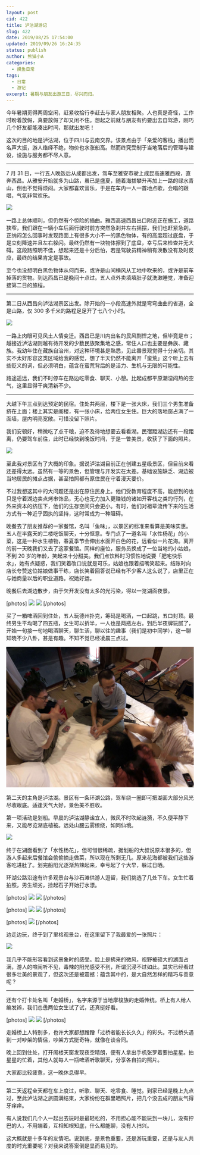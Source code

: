 ```yaml
---
layout: post
cid: 422
title: 泸沽湖游记
slug: 422
date: 2019/08/25 17:54:00
updated: 2019/09/26 16:24:35
status: publish
author: 熊猫小A
categories: 
  - 摸鱼日常
tags: 
  - 日常
  - 游记
excerpt: 暑期与朋友出游三日，尽兴而归。
---
```



今年暑期觅得两周空闲，赶紧收拾行李赶去与家人朋友相聚。人也真是奇怪，工作时盼着放假，真要放假了却又闲不住。想起之前就与朋友有约要出去自驾游，刚巧几个好友都能凑出时间，那就出发吧！

这次的目的地是泸沽湖，位于四川与云南交界。该景点由于「亲爱的客栈」播出而名声大振，游人络绎不绝，物价也水涨船高。然而终究受制于当地落后的管理与建设，设施与服务都不尽人意。

---

7 月 31 日，一行五人晚饭后从成都出发，驾车至雅安市驶上成昆高速雅西段，直奔西昌。从雅安开始就多为山路，虽已是盛夏，随着海拔攀升再加上一路的绿水青山，倒也不觉得烦闷。大家都喜欢音乐，于是在车内一人一首地点歌，会唱的跟唱，气氛非常欢乐。

![][1]

一路上总体顺利，但仍然有个惊险的插曲。雅西高速西昌出口附近正在施工，道路狭窄，我们跟在一辆小车后面行驶时前方突然急刹并左右摇摆，我们也赶紧急刹，正纳闷怎么回事时发现路面上有很多大小不一的黑色物体，有的高度超过底盘，于是立刻降速并且左右躲闪。最终仍然有一块物体擦到了底盘，幸亏后来检查并无大碍。这段路照明不佳，想起来还是十分后怕，若是驾驶员精神稍有涣散没有及时反应，最终的结果肯定是事故。

至今也没想明白黑色物体从何而来，或许是山间横风从工地中吹来的，或许是前车掉落的货物。到达西昌已是晚间十点过。五人点外卖填填肚子就洗漱睡觉，准备迎接第二日的旅程。

---

第二日从西昌向泸沽湖景区出发。除开始的一小段高速外就是弯弯曲曲的省道，全是山路，仅 300 多千米的路程足足开了七八个小时。

![][2]

一路上肉眼可见风土人情变迁。西昌已是川内出名的民风剽悍之地，但毕竟是市；越接近泸沽湖则越有待开发的少数民族聚集地之感，常住人口也主要是彝族、藏族。我幼年住在藏族自治州，对这种环境甚是熟悉，见此番景观觉得十分亲切。其实不太好形容这类区域给我的感觉，想了半天仍然不能离开「蛮荒」这个听上去有些贬义的词，但必须明白，蕴含在蛮荒背后的是活力、生机与无限的可能性。

路途遥远，我们不时停车在路边吃零食、聊天、小憩。比起成都平原潮湿闷热的空气，这里显得干爽清新不少。

---

大越下午三点到达预定的民宿。住处共两层，楼下是一张大床，我们三个男生准备挤在上面；楼上其实是阁楼，有一张小床，给两位女生住。巨大的落地窗占满了一面墙，屋内明亮宽敞。可惜没留下照片。

我们安顿好，稍微吃了点干粮，迫不及待地想要去看看湖。民宿距湖边还有一段距离，仍要驾车前往，此时已经快到晚饭时间，于是一瞥美景，收获了下面的照片。

![][3]

至此我对景区有了大概的印象。据说泸沽湖目前正在创建五星级景区，但目前来看还差得太远。虽然有一等的景色，但管理与开发实在太差。基础设施缺乏、湖边被当地居民的摊点占据，甚至拍照都有原住民在守着漫天要价。

不过我想这其中的大问题还是出在原住民身上。他们受教育程度不高，能想到的也只是守着湖边卖点烤串饰品，无心也无力加入更赚钱的诸如开客栈之类的行列，在外来资本的挤压下，他们的生存空间只会更小。有时，他们对祖辈流传下来的生活方式有一种近乎固执的坚持，这时常成为一种阻碍。

晚餐去了朋友推荐的一家餐馆，名叫「鱼味」，以景区的标准来看算是美味实惠。五人在半露天的二楼吃饭聊天，十分惬意。专门点了一道名叫「水性杨花」的小菜，这是一种水生植物，春夏季节会伸出水面开白色的花，远看似一片花海。离开的前一天晚我们又去了这家餐馆。同样的座位，服务员换成了一位当地的小姑娘，不到 20 岁的年龄，笑起来十分甜美。我们点饮料时习惯性地说要「肥宅快乐水」，她有点疑惑，我们笑着改口说就是可乐，姑娘也跟着捂嘴笑起来。结账时向店长夸赞这位姑娘做事干练，店长笑着回答说已经有不少客人这么说了，店里正在与她商量以后的职业道路。祝她好运。

晚餐后去湖边散步，由于欠开发没有太多的光污染，得以一览湖面夜景。

[photos]
![][4]
![][5]
[/photos]

买了一箱啤酒回到住处，五人玩德州扑克，筹码是喝酒，一口起跳，五口封顶。最终男生平均喝了四五瓶，女生可以折半，一人也是两瓶左右。到后半夜牌玩腻了，开始一句接一句地喝酒聊天，聊生活，聊以往的趣事（我们是初中同学），这一聊知晓不少八卦，甚是有趣。不知不觉已经凌晨三点过。

![五人在床上玩德州扑克][6]

第二天的主角是泸沽湖。景区有一条环湖公路，驾车绕一圈即可把湖面大部分风光尽收眼底。适逢天气大好，景色美不胜收。

第一项活动是划船。早晨的泸沽湖静谧宜人，微风不时吹起涟漪，不久便平静下来，又能尽览湖底植被。远处山腰云雾缭绕，如同仙境。

![][7]

终于在湖面看到了「水性杨花」，但可惜很稀疏，据划船的大叔说原本很多的，但游人多起来后餐馆会偷偷摘走做菜，所以现在所剩无几。原来花海都被我们这些游客吃进肚了。划完船阳光逐渐热辣起来，幸亏起了个大早，躲过日晒。

环湖公路沿途有许多观景台与沙石滩供游人逗留，我们挑选了几处下车。女生忙着拍照，男生顽劣，捡起石子开始打水漂。

[photos]
![][8]
![][9]
[/photos]

[photos]
![][10]
![][11]
[/photos]

[photos]
![][12]
[/photos]

边走边玩，终于到了里格观景台，在这里留下了我最爱的一张照片：

![][13]

我几乎不能形容看到这景象时的感受。脸上是拂来的微风，视野被硕大的湖面占满，游人的喧闹听不见，毒辣的阳光感受不到，所谓沉浸不过如此。其实已经看过很多壮美的景观了，但这次还是被震撼：蕴含其中的，是大自然怎样的精巧与善意呢？

---

还有个打卡处名叫「走婚桥」，名字来源于当地摩梭族的走婚传统。桥上有人给人编发辫，我们怂恿两位女生试了试，还真挺好看。

[photos]
![][14]
![][15]
[/photos]

走婚桥上人特别多，也许大家都想蹭蹭「过桥者能长长久久」的彩头。不过桥头遇到一对吵架的情侣，吵架方式挺奇特，就像在谈合同。

晚上回到住处，打开阁楼天窗发现夜空晴朗，便有人拿出手机张罗着要拍星星。拍星星的忙着，其他人就每人一瓶啤酒听歌聊天，分享各自拍的照片。

大家都比较疲惫，这一晚休息得早。

---

第二天返程全天都在车上度过，听歌、聊天、吃零食、睡觉。到家已经是晚上九点过，至此泸沽湖之旅圆满结束，大家纷纷在群里晒照片，把几个没去成的朋友气得牙痒痒。

有人说我们几个人一起出去玩时是最轻松的，不用担心能不能玩到一块儿，没有拧巴的人，不用端着，互相知根知底，什么都能聊，没有人扫兴。

这大概就是十多年的友情吧。说到底，是景色重要，还是游玩重要，还是与友人共度的时光重要呢？对我来说答案倒是显而易见的。


[1]: ./assets/686382382.png
[2]: ./assets/940654771.png
[3]: ./assets/2410527343.jpg
[4]: ./assets/3496357211.jpg
[5]: ./assets/3684984543.jpg
[6]: ./assets/65348724.jpg
[7]: ./assets/791245212.jpg
[8]: ./assets/2461724774.jpg
[9]: ./assets/2219641295.jpg
[10]: ./assets/3624554975.jpg
[11]: ./assets/1941197000.jpg
[12]: ./assets/2396212741.jpg
[13]: ./assets/3935792742.jpg
[14]: ./assets/3916916711.jpg
[15]: ./assets/3717830436.jpg